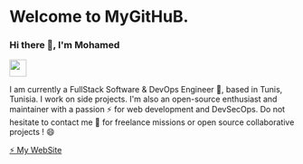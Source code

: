 # Welcome to MyGitHuB.
### Hi there 👋, I'm Mohamed
<a href="https://www.linkedin.com/in/slaimi-mouhammed-8b2175120/" />
<img width="30" src="https://upload.wikimedia.org/wikipedia/commons/c/ca/LinkedIn_logo_initials.png" >
</a>


I am currently a FullStack Software & DevOps Engineer 🔭, based in Tunis, Tunisia. I work on side projects.
I'm also an open-source enthusiast and maintainer with a passion ⚡ for web development and DevSecOps.
Do not hesitate to contact me 💬 for freelance missions or open source collaborative projects ! 😄

<a href ="https://mouhamedslaimi.github.io/myPortfolio">⚡ My WebSite </a>


